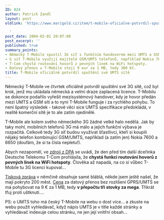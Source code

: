 ```yaml
---
ID: 824
author: Patrick Zandl
layout: post
oldlink: 'https://www.marigold.cz/item/t-mobile-oficialne-potvrdil-spusteni-sve-umts-site

  '
post_date: 2004-02-01 20:07:00
post_excerpt: ''
published: true
summary_points:
- Německý T-Mobile spustil 3G síť s funkčním handoverem mezi UMTS a GSM.
- G síť T-Mobile využijí majitelé GSM/UMTS telefonů, například Nokia 7600 a 6650.
- T-Com chystá routování hovorů z pevných linek na WiFi hotspoty.
- Datový přenos u T-Mobile stojí 9 eur za 1 MB, tedy 300 Kč.
title: T-Mobile oficiálně potvrdil spuštění své UMTS sítě
---
```


<p>
Německý T-Mobile ve čtvrtek oficiálně potvrdil spuštění své 3G sítě, což byl krok, jenž mu ukládala německá a velmi draze zaplacená licence. T-Mobilu se dokonce podařilo vyřešit mezisystémový handover, kdy je hovor předán mezi UMTS a GSM sítí a to nyní T-Mobile funguje i za rychlého pohybu. To není špatný výsledek - takové věci sice UMTS specifikace předokládá, v realitě komerční sítě je to ale zatím ojedinělé. </p>

<p>
T-Mobile ale kolem svého německého 3G žádné velké halo nedělá. Jak by taky mohl, mobilních telefonů 3G má málo a jejich funkční výbava je rozpačitá. Celkově tedy 3G síť budou využívat šťastlivci, kteří si koupili nějaký telefon kombinující GSM/UMTS, například (a zatím jen) Nokia 7600 a 6650 (doufám, že si ta čísla nepletu!).</p>

<p>
Abych nezapoměl, ve <A href="http://www.expatica.com/source/site_article.asp?subchannel_id=52&amp;story_id=4189" target=_blank>zdroji z DPA</A> se uvádí, že den před tím další dceřinka Deutsche Telekomu T-Com prohlásila, že <STRONG>chystá funkci routování hovorů z pevných linek na WiFi hotspoty</STRONG>. Člověka až napadá, na co si vůbec T-Mobile tu 3G licenci kupoval... </p>

<p>
<A href="http://www.t-mobile.de/presse/1,1807,7790-_,00.html" target=_blank>Tisková zpráva</A> v němčině obsahuje samé bláblá, někde jsem ještě našel, že mají pokryto 200 měst. <A href="http://www.t-mobile.de/gprs-wunschoptionen/1,4125,4938-_,00.html" target=_blank>Cena</A> za datový přenos bez rozlišení GPRS/UMTS se má pohybovat na 9 &#8364; za 1 MB, tedy <STRONG>v přepočtu tři stovky za mega</STRONG>. Třikrát tfuj proti uštknutí....</p>

<p>
PS: o UMTS toho má český T-Mobile na webu o dost více... a zkuste na webu použít vyhledávač, když nápis UMTS je v title každé stránky a vyhledávač indexuje celou stránku, ne jen její vnitřní obsah...</p>